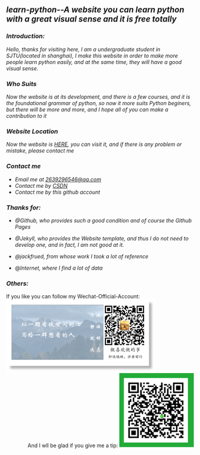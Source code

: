 ## *learn-python--A website you can learn python with a great visual sense and it is free totally*

### *Introduction:*

*Hello, thanks for visiting here, I am a undergraduate student in SJTU(located in shanghai), I make this website in order to make more people learn python easily, and at the same time, they will have a good visual sense.*

### *Who Suits*

*Now the website is at its development, and there is a few courses, and it is the foundational grammar of python, so now it more suits Python beginers, but there will be more and more, and I hope all of you can make a contribution to it*

### *Website Location*
*Now the website is  [HERE](https://cyberist-coder.github.io/learn-python/), you can visit it, and if there is any problem or mistake, please contact me*

### *Contact me*
- *Email me at 2639296546@qq.com*
- *Contact me by [CSDN](https://blog.csdn.net/weixin_44676081)*
- *Contact me by this github account*

### *Thanks for:*
- *@Github, who provides such a good condition and of course the Github Pages*

- *@Jekyll, who provides the Website template, and thus I do not need to develop one, and in fact, I am not good at it.*

- *@jackfrued, from whose work I took a lot of reference*

- @*Internet, where I find a lot of data*


### *Others:*
<div align="left">
  If you like you can follow my Wechat-Official-Account:
<img src="./Insert-Img/wechat-logo.png" width="400" />
  </div>
  <div align="right">
And I wll be glad if you give me a tip:
<img src="./Insert-Img/payment.png"  width="200"/>
  </div>
